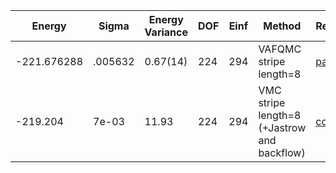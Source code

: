 | Energy      | Sigma   | Energy Variance | DOF | Einf | Method                                                       | Reference |
|-------------|---------|-----------------|-----|------|--------------------------------------------------------------|-----------|
| -221.676288 | .005632 | 0.67(14)        | 224 | 294  | VAFQMC stripe length=8                                       | [paper](https://journals.aps.org/prb/abstract/10.1103/PhysRevB.107.115133) |
| -219.204    | 7e-03   | 11.93           | 224 | 294  | VMC stripe length=8 (+Jastrow and backflow)                  | [code](https://github.com/varbench/methods/blob/main/scripts/Hubbard/square_256_P_112_6/VMC-uniform/vmc_hubbard.sh) |
